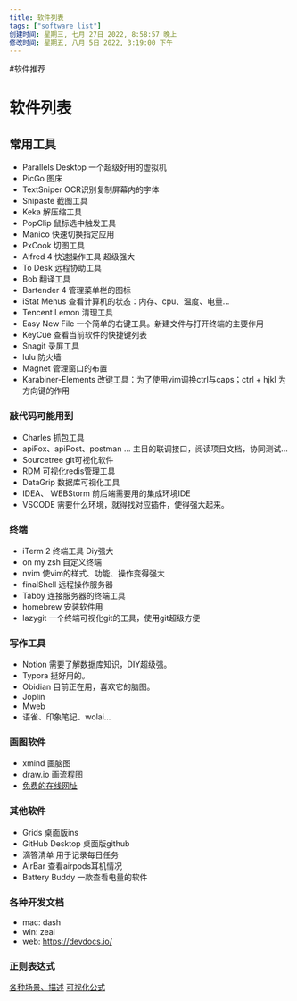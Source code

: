 ```yaml
---
title: 软件列表
tags: ["software list"]
创建时间: 星期三, 七月 27日 2022, 8:58:57 晚上
修改时间: 星期五, 八月 5日 2022, 3:19:00 下午
---
```

#软件推荐

# 软件列表

## 常用工具

- Parallels Desktop 一个超级好用的虚拟机
- PicGo 图床
- TextSniper OCR识别复制屏幕内的字体
- Snipaste 截图工具
- Keka 解压缩工具
- PopClip 鼠标选中触发工具
- Manico 快速切换指定应用
- PxCook 切图工具
- Alfred 4 快速操作工具 超级强大
- To Desk 远程协助工具
- Bob 翻译工具
- Bartender 4 管理菜单栏的图标
- iStat Menus 查看计算机的状态：内存、cpu、温度、电量...
- Tencent Lemon 清理工具
- Easy New File 一个简单的右键工具。新建文件与打开终端的主要作用
- KeyCue 查看当前软件的快捷键列表
- Snagit 录屏工具
- lulu 防火墙
- Magnet 管理窗口的布置
- Karabiner-Elements 改键工具：为了使用vim调换ctrl与caps；ctrl + hjkl 为方向键的作用

### 敲代码可能用到

- Charles 抓包工具
- apiFox、apiPost、postman ... 主目的联调接口，阅读项目文档，协同测试...
- Sourcetree git可视化软件
- RDM 可视化redis管理工具
- DataGrip 数据库可视化工具
- IDEA、 WEBStorm 前后端需要用的集成环境IDE
- VSCODE 需要什么环境，就得找对应插件，使得强大起来。


### 终端

- iTerm 2 终端工具 Diy强大
- on my zsh 自定义终端
- nvim 使vim的样式、功能、操作变得强大
- finalShell 远程操作服务器
- Tabby 连接服务器的终端工具
- homebrew 安装软件用
- lazygit 一个终端可视化git的工具，使用git超级方便


### 写作工具

- Notion 需要了解数据库知识，DIY超级强。
- Typora 挺好用的。
- Obidian 目前正在用，喜欢它的脑图。
- Joplin
- Mweb
- 语雀、印象笔记、wolai...

### 画图软件

- xmind 画脑图
- draw.io 画流程图
- [免费的在线网址](https://www.iodraw.com/)

### 其他软件

- Grids 桌面版ins
- GitHub Desktop 桌面版github
- 滴答清单 用于记录每日任务
- AirBar 查看airpods耳机情况
- Battery Buddy 一款查看电量的软件

### 各种开发文档
- mac: dash
- win: zeal
- web: https://devdocs.io/

### 正则表达式

[各种场景、描述](https://www.r2coding.com/#/README?id=%e6%ad%a3%e5%88%99%e8%a1%a8%e8%be%be%e5%bc%8f%e5%8f%af%e8%a7%86%e5%8c%96%e5%b7%a5%e5%85%b7)
[可视化公式](https://jex.im/regulex/)